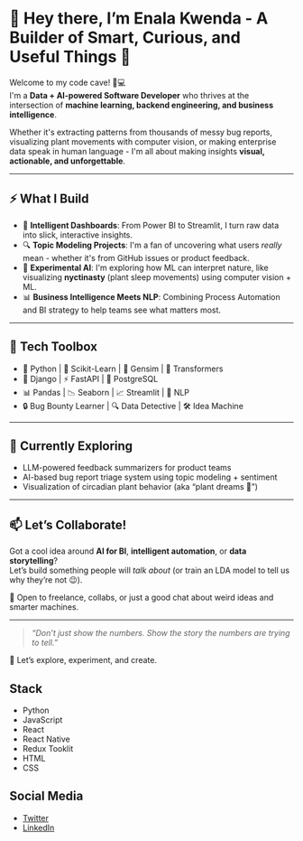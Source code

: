 # 👋 Hey there, I’m Enala Kwenda - A Builder of Smart, Curious, and Useful Things 🚀

Welcome to my code cave! 🧠💻  
I'm a **Data + AI-powered Software Developer** who thrives at the intersection of **machine learning, backend engineering, and business intelligence**.  

Whether it's extracting patterns from thousands of messy bug reports, visualizing plant movements with computer vision, or making enterprise data speak in human language - I'm all about making insights **visual, actionable, and unforgettable**.

---

## ⚡️ What I Build
- 🧠 **Intelligent Dashboards**: From Power BI to Streamlit, I turn raw data into slick, interactive insights.
- 🔍 **Topic Modeling Projects**: I'm a fan of uncovering what users *really* mean - whether it's from GitHub issues or product feedback.
- 🌿 **Experimental AI**: I'm exploring how ML can interpret nature, like visualizing **nyctinasty** (plant sleep movements) using computer vision + ML.
- 📊 **Business Intelligence Meets NLP**: Combining Process Automation and BI strategy to help teams see what matters most.

---

## 🔧 Tech Toolbox
- 🐍 Python | 🧪 Scikit-Learn | 🧠 Gensim | 🤖 Transformers  
- 🧱 Django | ⚡ FastAPI | 🧬 PostgreSQL  
- 📊 Pandas | 📉 Seaborn | 📈 Streamlit | 🧼 NLP  
- 🔒 Bug Bounty Learner | 🔍 Data Detective | 🛠 Idea Machine

---

## 🌱 Currently Exploring
- LLM-powered feedback summarizers for product teams  
- AI-based bug report triage system using topic modeling + sentiment  
- Visualization of circadian plant behavior (aka “plant dreams 🌙”)

---


## 📫 Let’s Collaborate!
Got a cool idea around **AI for BI**, **intelligent automation**, or **data storytelling**?  
Let’s build something people will *talk about* (or train an LDA model to tell us why they’re not 😉).  

📍 Open to freelance, collabs, or just a good chat about weird ideas and smarter machines.

---

> _“Don’t just show the numbers. Show the story the numbers are trying to tell.”_

🧪 Let’s explore, experiment, and create.



## Stack
- Python
- JavaScript
- React
- React Native
- Redux Tooklit
- HTML
- CSS
 
 ## Social Media
 - [Twitter](https://twitter.com/nalakwenda)
 - [LinkedIn](https://www.linkedin.com/in/enala-kwenda-8b4022127/)


<!---
nalakwenda/nalakwenda is a ✨ special ✨ repository because its `README.md` (this file) appears on your GitHub profile.
You can click the Preview link to take a look at your changes.
--->

